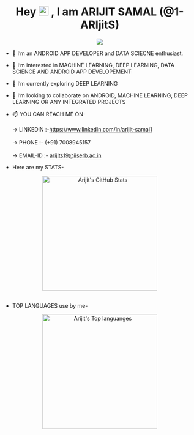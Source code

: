 <div align="center">
  <h1 align="center">Hey <img src="https://media.giphy.com/media/hvRJCLFzcasrR4ia7z/giphy.gif" width="25px"> , I am ARIJIT SAMAL (@1-ARIjitS)</h1>
  <img src="https://user-images.githubusercontent.com/68030078/207158011-0e42b543-e59b-4b8d-90e5-8b638482310d.gif"/>
</div> 

- 👋 I’m an ANDROID APP DEVELOPER and DATA SCIECNE enthusiast.<br> 
- 👀 I’m interested in MACHINE LEARNING, DEEP LEARNING, DATA SCIENCE AND ANDROID APP DEVELOPEMENT
- 🌱 I’m currently exploring DEEP LEARNING
- 💞️ I’m looking to collaborate on ANDROID, MACHINE LEARNING, DEEP LEARNING OR ANY INTEGRATED PROJECTS
- 📫 YOU CAN REACH ME ON- <br><br> 
-> LINKEDIN :-https://www.linkedin.com/in/arijit-samal1 <br><br> 
-> PHONE :- (+91) 7008945157<br><br>
-> EMAIL-ID :- arijits19@iiserb.ac.in <br>


- Here are my STATS-<br>


<!-- ![Arijit's github stats](https://github-readme-stats.vercel.app/api?username=1-ARIjitS&show_icons=true&theme=radical) -->
<div align="center">
  
<a href="https://github.com/1-ARIjitS/1-ARIjitS">
  <img align="center" src="https://github-readme-stats.vercel.app/api?username=1-ARIjitS&show_icons=true&line_height=27&count_private=true&theme=radical" alt="Arijit's GitHub Stats" height="300" />
</a>
  
</div>  
<br>

- TOP LANGUAGES use by me-<br>
<div align="center">
<a href="https://github.com/1-ARIjitS/1-ARIjitS">
  <img align="center" src="https://github-readme-stats.vercel.app/api/top-langs/?username=1-ARIjitS&langs_count=3&theme=radical" alt="Arijit's Top languanges" height="300"/>
</a>
  
</div>  
<!---
1-ARIjitS/1-ARIjitS is a ✨ special ✨ repository because its `README.md` (this file) appears on your GitHub profile.
You can click the Preview link to take a look at your changes.
--->
